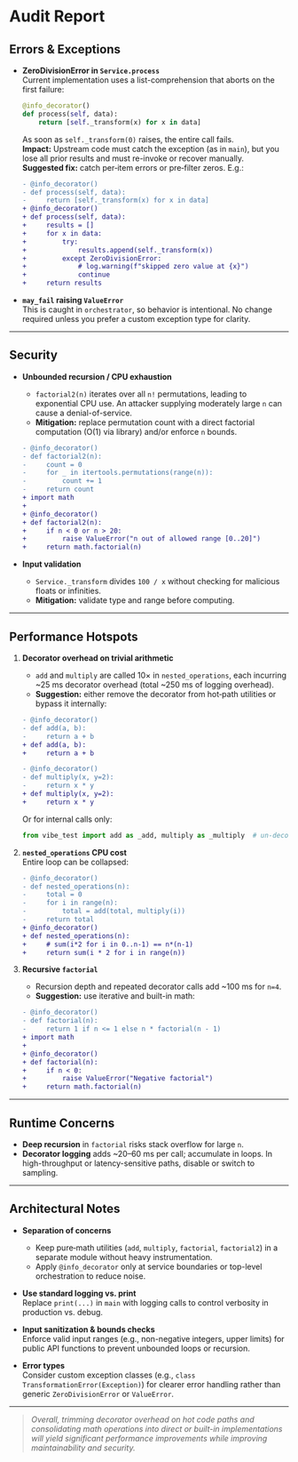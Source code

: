 # Audit Report

## Errors & Exceptions

- **ZeroDivisionError in `Service.process`**  
  Current implementation uses a list-comprehension that aborts on the first failure:
  ```python
  @info_decorator()
  def process(self, data):
      return [self._transform(x) for x in data]
  ```
  As soon as `self._transform(0)` raises, the entire call fails.  
  **Impact:** Upstream code must catch the exception (as in `main`), but you lose all prior results and must re-invoke or recover manually.  
  **Suggested fix:** catch per‐item errors or pre‐filter zeros. E.g.:

  ```diff
  - @info_decorator()
  - def process(self, data):
  -     return [self._transform(x) for x in data]
  + @info_decorator()
  + def process(self, data):
  +     results = []
  +     for x in data:
  +         try:
  +             results.append(self._transform(x))
  +         except ZeroDivisionError:
  +             # log.warning(f"skipped zero value at {x}")
  +             continue
  +     return results
  ```

- **`may_fail` raising `ValueError`**  
  This is caught in `orchestrator`, so behavior is intentional. No change required unless you prefer a custom exception type for clarity.

---

## Security

- **Unbounded recursion / CPU exhaustion**  
  - `factorial2(n)` iterates over all `n!` permutations, leading to exponential CPU use. An attacker supplying moderately large `n` can cause a denial-of-service.  
  - **Mitigation:** replace permutation count with a direct factorial computation (O(1) via library) and/or enforce `n` bounds.

  ```diff
  - @info_decorator()
  - def factorial2(n):
  -     count = 0
  -     for _ in itertools.permutations(range(n)):
  -         count += 1
  -     return count
  + import math
  +
  + @info_decorator()
  + def factorial2(n):
  +     if n < 0 or n > 20:
  +         raise ValueError("n out of allowed range [0..20]")
  +     return math.factorial(n)
  ```

- **Input validation**  
  - `Service._transform` divides `100 / x` without checking for malicious floats or infinities.  
  - **Mitigation:** validate type and range before computing.

---

## Performance Hotspots

1. **Decorator overhead on trivial arithmetic**  
   - `add` and `multiply` are called 10× in `nested_operations`, each incurring ~25 ms decorator overhead (total ~250 ms of logging overhead).  
   - **Suggestion:** either remove the decorator from hot‐path utilities or bypass it internally:

   ```diff
   - @info_decorator()
   - def add(a, b):
   -     return a + b
   + def add(a, b):
   +     return a + b

   - @info_decorator()
   - def multiply(x, y=2):
   -     return x * y
   + def multiply(x, y=2):
   +     return x * y
   ```

   Or for internal calls only:
   ```python
   from vibe_test import add as _add, multiply as _multiply  # un-decorated via __wrapped__
   ```

2. **`nested_operations` CPU cost**  
   Entire loop can be collapsed:
   ```diff
   - @info_decorator()
   - def nested_operations(n):
   -     total = 0
   -     for i in range(n):
   -         total = add(total, multiply(i))
   -     return total
   + @info_decorator()
   + def nested_operations(n):
   +     # sum(i*2 for i in 0..n-1) == n*(n-1)
   +     return sum(i * 2 for i in range(n))
   ```

3. **Recursive `factorial`**  
   - Recursion depth and repeated decorator calls add ~100 ms for `n=4`.  
   - **Suggestion:** use iterative and built-in math:

   ```diff
   - @info_decorator()
   - def factorial(n):
   -     return 1 if n <= 1 else n * factorial(n - 1)
   + import math
   +
   + @info_decorator()
   + def factorial(n):
   +     if n < 0:
   +         raise ValueError("Negative factorial")
   +     return math.factorial(n)
   ```

---

## Runtime Concerns

- **Deep recursion** in `factorial` risks stack overflow for large `n`.  
- **Decorator logging** adds ~20–60 ms per call; accumulate in loops. In high-throughput or latency-sensitive paths, disable or switch to sampling.

---

## Architectural Notes

- **Separation of concerns**  
  - Keep pure‐math utilities (`add`, `multiply`, `factorial`, `factorial2`) in a separate module without heavy instrumentation.  
  - Apply `@info_decorator` only at service boundaries or top-level orchestration to reduce noise.

- **Use standard logging vs. print**  
  Replace `print(...)` in `main` with logging calls to control verbosity in production vs. debug.

- **Input sanitization & bounds checks**  
  Enforce valid input ranges (e.g., non-negative integers, upper limits) for public API functions to prevent unbounded loops or recursion.

- **Error types**  
  Consider custom exception classes (e.g., `class TransformationError(Exception)`) for clearer error handling rather than generic `ZeroDivisionError` or `ValueError`.

---

> _Overall, trimming decorator overhead on hot code paths and consolidating math operations into direct or built-in implementations will yield significant performance improvements while improving maintainability and security._
